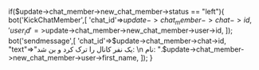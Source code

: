 if($update->chat_member->new_chat_member->status == "left"){
bot('KickChatMember',[
'chat_id'=>$update->chat_member->chat->id,
'user_id'=>$update->chat_member->new_chat_member->user->id,
]);
bot('sendmessage',[
'chat_id'=>$update->chat_member->chat->id,
"text"=>"یک نفر کانال را ترک کرد و بن شد: \n نام: ".$update->chat_member->new_chat_member->user->first_name,
]);
}
